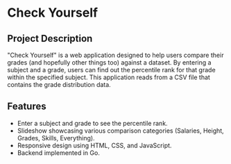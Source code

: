 
# Check Yourself

## Project Description
"Check Yourself" is a web application designed to help users compare their grades (and hopefully other things too) against a dataset. By entering a subject and a grade, users can find out the percentile rank for that grade within the specified subject. This application reads from a CSV file that contains the grade distribution data.

## Features
- Enter a subject and grade to see the percentile rank.
- Slideshow showcasing various comparison categories (Salaries, Height, Grades, Skills, Everything).
- Responsive design using HTML, CSS, and JavaScript.
- Backend implemented in Go.
